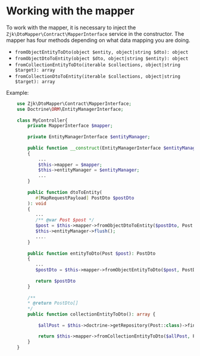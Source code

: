 # Working with the mapper

To work with the mapper, it is necessary to inject the `Zjk\DtoMapper\Contract\MapperInterface` service in the constructor. The mapper has four methods depending on what data mapping you are doing.
- `fromObjectEntityToDto(object $entity, object|string $dto): object`
- `fromObjectDtoToEntity(object $dto, object|string $entity): object`
- `fromCollectionEntityToDto(iterable $collections, object|string $target): array`
- `fromCollectionDtoToEntity(iterable $collections, object|string $target): array`

Example:
```php
    use Zjk\DtoMapper\Contract\MapperInterface;
    use Doctrine\ORM\EntityManagerInterface;
    
    class MyController{
        private MapperInterface $mapper;
        
        private EntityManagerInterface $entityManager;
    
        public function __construct(EntityManagerInterface $entityManager, MapperInterface $mapper, ...)
        {
            ...
            $this->mapper = $mapper;
            $this->entityManager = $entityManager;
            ...
        }
        
        public function dtoToEntity(
           #[MapRequestPayload] PostDto $postDto
        ): void
        {
           ...
           /** @var Post $post */
           $post = $this->mapper->fromObjectDtoToEntity($postDto, Post::class);
           $this->entityManager->flush();
           ....        
        }
        
        public function entityToDto(Post $post): PostDto
        {
           ...
           $postDto = $this->mapper->fromObjectEntityToDto($post, PostDto::class);
           
           return $postDto        
        }
        
        /**
        * @return PostDto[]
        */
        public function collectionEntityToDto(): array {
            
            $allPost = $this->doctrine->getRepository(Post::class)->findAll();

            return $this->mapper->fromCollectionEntityToDto($allPost, PostDto::class);
        }
    }
```